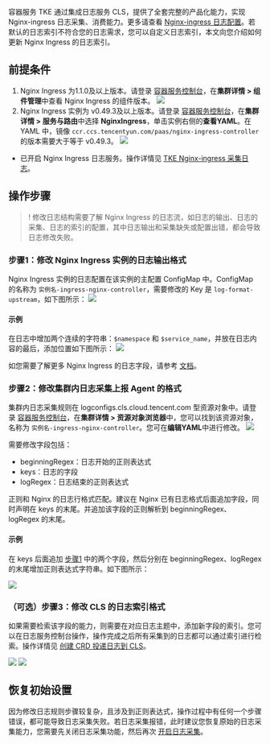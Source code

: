 

容器服务 TKE 通过集成日志服务 CLS，提供了全套完整的产品化能力，实现 Nginx-ingress 日志采集、消费能力。更多请查看 [Nginx-ingress 日志配置](https://cloud.tencent.com/document/product/457/50505)。若默认的日志索引不符合您的日志需求，您可以自定义日志索引，本文向您介绍如何更新 Nginx Ingress 的日志索引。

## 前提条件

1. Nginx Ingress 为1.1.0及以上版本。请登录 [容器服务控制台](https://console.cloud.tencent.com/tke2)，在**集群详情 > 组件管理**中查看 Nginx Ingress 的组件版本。
![](https://qcloudimg.tencent-cloud.cn/raw/26d4c551dde44fae20831f2becd26f59.png)
2. Nginx Ingress 实例为 v0.49.3及以上版本。请登录 [容器服务控制台](https://console.cloud.tencent.com/tke2)，在**集群详情 > 服务与路由**中选择 **NginxIngress**，单击实例右侧的**查看YAML**。在 YAML 中，镜像 `ccr.ccs.tencentyun.com/paas/nginx-ingress-controller` 的版本需要大于等于 v0.49.3。
![](https://qcloudimg.tencent-cloud.cn/raw/8edd2d4adfd5f2224355221ab4e4bf8c.png)
- 已开启 Nginx Ingress 日志服务。操作详情见 [TKE Nginx-ingress 采集日志](https://cloud.tencent.com/document/product/457/50505#tke-nginx-ingress-.E9.87.87.E9.9B.86.E6.97.A5.E5.BF.97)。

## 操作步骤

>! 修改日志结构需要了解 Nginx Ingress 的日志流，如日志的输出、日志的采集、日志的索引的配置，其中日志输出和采集缺失或配置出错，都会导致日志修改失败。 


[](id:step1)
### 步骤1：修改 Nginx Ingress 实例的日志输出格式

Nginx Ingress 实例的日志配置在该实例的主配置 ConfigMap 中。ConfigMap 的名称为 `实例名-ingress-nginx-controller`，需要修改的 Key 是 `log-format-upstream`，如下图所示：
![](https://qcloudimg.tencent-cloud.cn/raw/ef13cea94d0da03b17fca68ad49e431e.png)

#### 示例
在日志中增加两个连续的字符串：`$namespace` 和 `$service_name`，并放在日志内容的最后，添加位置如下图所示：
![](https://qcloudimg.tencent-cloud.cn/raw/8e2ac7866c60bf896cd2895056b5124a.png)

如您需要了解更多 Nginx Ingress 的日志字段，请参考 [文档](https://kubernetes.github.io/ingress-nginx/user-guide/nginx-configuration/log-format/)。

### 步骤2：修改集群内日志采集上报 Agent 的格式

集群内日志采集规则在 logconfigs.cls.cloud.tencent.com 型资源对象中。请登录 [容器服务控制台](https://console.cloud.tencent.com/tke2)，在**集群详情 > 资源对象浏览器**中，您可以找到该资源对象，名称为 `实例名-ingress-nginx-controller`。您可在**编辑YAML**中进行修改。
![](https://qcloudimg.tencent-cloud.cn/raw/6008f437941eba69d429c719ace7fc6d.png) 

需要修改字段包括：

- beginningRegex：日志开始的正则表达式
- keys：日志的字段
- logRegex：日志结束的正则表达式

正则和 Nginx 的日志行格式匹配。建议在 Nginx 已有日志格式后面追加字段，同时声明在 keys 的末尾。并追加该字段的正则解析到 beginningRegex、logRegex 的末尾。

#### 示例
在 keys 后面追加 [步骤1](#step1) 中的两个字段，然后分别在 beginningRegex、logRegex 的末尾增加正则表达式字符串。如下图所示：

![](https://qcloudimg.tencent-cloud.cn/raw/3b15ec6ffc2a44f7eb852800121620aa.png)

### （可选）步骤3：修改 CLS 的日志索引格式 

如果需要检索该字段的能力，则需要在对应日志主题中，添加新字段的索引。您可以在日志服务控制台操作，操作完成之后所有采集到的日志都可以通过索引进行检索。操作详情见 [创建 CRD 投递日志到 CLS](https://cloud.tencent.com/document/product/457/48425)。
 

![](https://qcloudimg.tencent-cloud.cn/raw/cafd4249ccd0602a8a2d19fa71e61943.png)
![](https://qcloudimg.tencent-cloud.cn/raw/b0e2684e118ab2eb159e25e9a0c395cd.png)

## 恢复初始设置

因为修改日志规则步骤较复杂，且涉及到正则表达式，操作过程中有任何一个步骤错误，都可能导致日志采集失败。若日志采集报错，此时建议您恢复原始的日志采集能力，您需要先关闭日志采集功能，然后再次 [开启日志采集](https://cloud.tencent.com/document/product/457/36771)。
